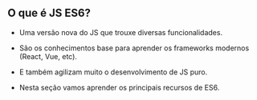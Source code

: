 ## O que é JS ES6?

- Uma versão nova do JS que trouxe diversas funcionalidades.

- São os conhecimentos base para aprender os frameworks modernos (React, Vue, etc).

- E também agilizam muito o desenvolvimento de JS puro.

- Nesta seção vamos aprender os principais recursos de ES6.
